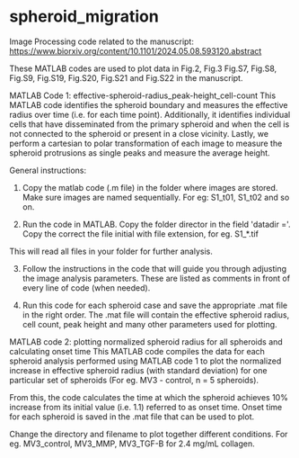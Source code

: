 # spheroid_migration
Image Processing code related to the manuscript: https://www.biorxiv.org/content/10.1101/2024.05.08.593120.abstract

These MATLAB codes are used to plot data in Fig.2, Fig.3 Fig.S7, Fig.S8, Fig.S9, Fig.S19, Fig.S20, Fig.S21 and Fig.S22 in the manuscript. 

MATLAB Code 1: effective-spheroid-radius_peak-height_cell-count
This MATLAB code identifies the spheroid boundary and measures the effective radius over time (i.e. for each time point). 
Additionally, it identifies individual cells that have disseminated from the primary spheroid and when the cell is not connected
to the spheroid or present in a close vicinity. 
Lastly, we perform a cartesian to polar transformation of each image to measure the spheroid protrusions as single peaks and 
measure the average height. 

General instructions:
1. Copy the matlab code (.m file) in the folder where images are stored. 
Make sure images are named sequentially. For eg: S1_t01, S1_t02 and so on. 

2. Run the code in MATLAB. 
Copy the folder director in the field 'datadir ='. 
Copy the correct the file initial with file extension, for eg. S1_*.tif 

This will read all files in your folder for further analysis. 

3. Follow the instructions in the code that will guide you through adjusting the image analysis parameters.
These are listed as comments in front of every line of code (when needed). 

4. Run this code for each spheroid case and save the appropriate .mat file in the right order. 
The .mat file will contain the effective spheroid radius, cell count, peak height and many other parameters used for plotting. 


MATLAB code 2: plotting normalized spheroid radius for all spheroids and calculating onset time 
This MATLAB code compiles the data for each spheroid analysis performed using MATLAB code 1 to plot the normalized increase in effective
spheroid radius (with standard deviation) for one particular set of spheroids (For eg. MV3 - control, n = 5 spheroids). 

From this, the code calculates the time at which the spheroid achieves 10% increase from its initial value (i.e. 1.1) referred to as onset time. 
Onset time for each spheroid is saved in the .mat file that can be used to plot. 

Change the directory and filename to plot together different conditions. For eg. MV3_control, MV3_MMP, MV3_TGF-B for 2.4 mg/mL collagen. 
